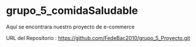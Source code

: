 # grupo_5_comidaSaludable
Aquí se encontrara nuestro proyecto de e-commerce

URL del Repositorio : https://github.com/FedeBac2010/grupo_5_Proyecto.git
